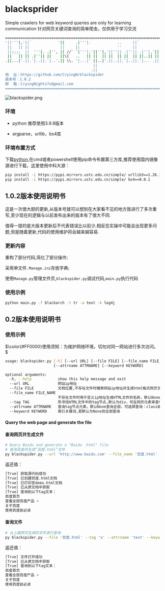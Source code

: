 # blacksprider
Simple crawlers for web keyword queries are only for learning communication
针对网页关键词查询的简单爬虫，仅供用于学习交流

```bash
=========================================================================
'||'''|,'||`            '||     .|'''|.            ..     ||`            
 ||   || ||              ||     ||                 ''     ||             
 ||;;;;  ||  '''|. .|'', || //` `|'''|,'||''|,'||''|| .|''|| .|''|,'||''|
 ||   || || .|''|| ||    ||\{   ..   || ||  || ||  || ||  || ||..|| ||
.||...|'.||.`|..||.`|..'.|| \\. '|...|' ||..|'.||..||.`|..||.`|... .||.
                                        ||
                                       .||
地  址：https://github.com/CryingN/blackspider
版本号：1.0.2
邮  箱：CryingNights7v@gmail.com
=========================================================================
```

![blackspider.png](blackspider.png)

### 环境

* python 推荐使用3.9.9版本

* argparse，urllib，bs4库

### 环境布置方式

下载[python](https://www.python.org/downloads/),在cmd或者powershell使用pip命令布置第三方库,推荐使用国内镜像源进行下载，这里使用中科大源：

```bash
pip install -i https://pypi.mirrors.ustc.edu.cn/simple/ urllib3==1.26.12
pip install -i https://pypi.mirrors.ustc.edu.cn/simple/ bs4==0.0.1
```

## 1.0.2版本使用说明书

这是一次很大胆的更新,从版本号就可以想到在大家看不见的地方我进行了多次重写,至少现在的逻辑与以前发布出来的版本有了很大不同.

值得一提的是大版本更新后不代表错误比以前少,相反在实操中可能会出现更多问题,但是随着更新,代码的使用维护将会越来越容易.

### 更新内容

重构了部分代码,简化了部分操作;

采用单文件`.Manage.ini`存放字典;

使用`Manage.py`管理文件页,`blackspider.py`调试代码,`main.py`执行代码

### 使用示例

```bash
python main.py -f blackarch -t tr -a text -k log4j
```


## 0.2版本使用说明书

### 使用示例

$\color{#FF0000}使用须知：为维护网络环境，切勿对同一网站进行多次访问。$

```bash
usage: blackspider.py [-h] [--url URL] [--file FILE] [--file_name FILE_NAME] [--tag TAG]
                      [--attrname ATTRNAME] [--keyword KEYWORD]

optional arguments:
  -h, --help            show this help message and exit
  --url URL             网站ip地址
  --file FILE           文档位置,不存在文件时搜索网站ip地址并生成html格式网页文件
  --file_name FILE_NAME
                        不存在文件时用于定义ip地址生成HTML文件的名称，默认None生成demo.html文件
  --tag TAG             所寻找HTML文件中的tag节点,默认为div，可在网页元素审查中搜索
  --attrname ATTRNAME   查询tag节点元素，默认None查询全部，可选择查询：class或text
  --keyword KEYWORD     索引关键词,若默认为None则全部查询
```
#### Query the web page and generate the file
#### 查询网页并生成文件

```bash
# Query Baidu and generate a "Baidu .html" file
# 查询百度并生成“百度.html”文件
py blackspider.py --url 'http://www.baidu.com' --file_name '百度.html' --tag 'a' --attrname 'text' --keyword '百度'
```

返还值：

```bash
[True] 获取源代码成功
[True] 已创建百度.html文档
[True] 已打印至demo.html文档
[True] 已从原文档中获取
[True] 查询到以下tag文本：
百度首页
查看全部百度产品 >
关于百度
使用百度前必读
```

#### 查询文件

```bash
# 从上面网页生成的文件进行查询
py blackspider.py --file '百度.html' --tag 'a' --attrname 'text' --keyword '百度'
```

返还值：

```bash
[True] 文件打开成功
[True] 已从原文档中获取
[True] 查询到以下tag文本：
百度首页
查看全部百度产品 >
关于百度
使用百度前必读
```
